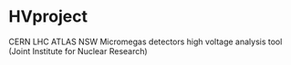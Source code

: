 # HVproject
CERN LHC ATLAS NSW Micromegas detectors high voltage analysis tool (Joint Institute for Nuclear Research)

